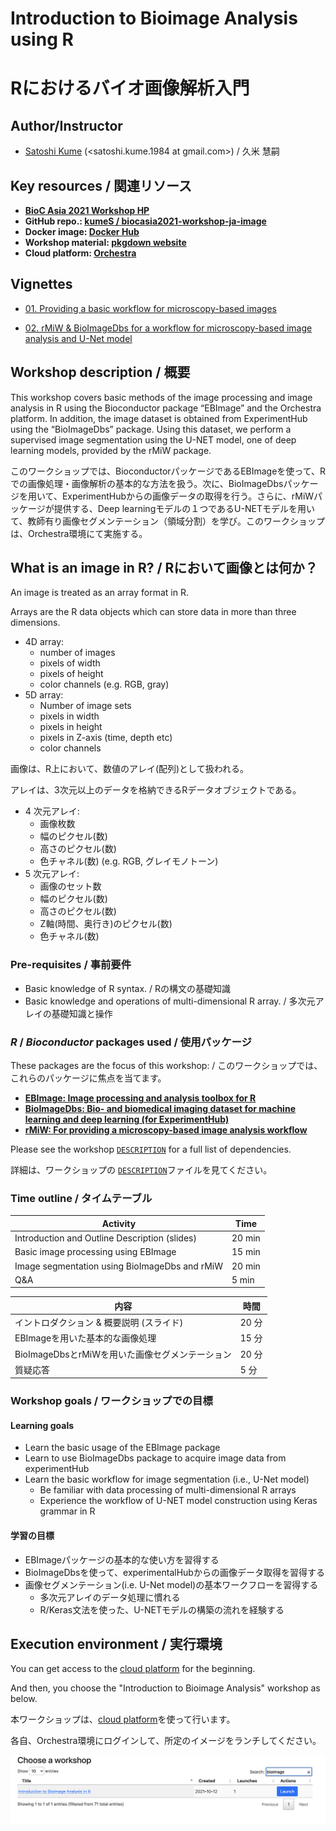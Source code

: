 # Introduction to Bioimage Analysis using R
# Rにおけるバイオ画像解析入門

## Author/Instructor

-   [Satoshi Kume](https://kumes.github.io/skume-Biography/skume-Biography.html) (<satoshi.kume.1984 at gmail.com>) / 久米 慧嗣

## Key resources / 関連リソース

- **[BioC Asia 2021 Workshop HP](https://biocasia2021.bioconductor.org/workshops/)**
- **GitHub repo.: [kumeS / biocasia2021-workshop-ja-image](https://github.com/kumeS/biocasia2021-workshop-ja-image)**
- **Docker image: [Docker Hub](https://hub.docker.com/repository/docker/skume/biocasia2021-workshop-ja-image)**
- **Workshop material: [pkgdown website](https://kumes.github.io/biocasia2021-workshop-ja-image/)**
- **Cloud platform: [Orchestra](http://app.orchestra.cancerdatasci.org/1)**

## Vignettes 

- [01. Providing a basic workflow for microscopy-based images](https://kumes.github.io/rMiW/vignettes/rMiW_01_Basic_eval.html)

- [02. rMiW & BioImageDbs for a workflow for microscopy-based image analysis and U-Net model](https://kumes.github.io/rMiW/vignettes/rMiW_02_BioImageDbs_eval.html)


## Workshop description / 概要

This workshop covers basic methods of the image processing and image analysis in R using the Bioconductor package “EBImage” and the Orchestra platform. In addition, the image dataset is obtained from ExperimentHub using the “BioImageDbs” package. Using this dataset, we perform a supervised image segmentation using the U-NET model, one of deep learning models, provided by the rMiW package.

このワークショップでは、BioconductorパッケージであるEBImageを使って、Rでの画像処理・画像解析の基本的な方法を扱う。次に、BioImageDbsパッケージを用いて、ExperimentHubからの画像データの取得を行う。さらに、rMiWパッケージが提供する、Deep learningモデルの１つであるU-NETモデルを用いて、教師有り画像セグメンテーション（領域分割）を学び。このワークショップは、Orchestra環境にて実施する。

## What is an image in R? / Rにおいて画像とは何か？

An image is treated as an array format in R.

Arrays are the R data objects which can store data in more than three dimensions.

- 4D array: 
  - number of images
  - pixels of width
  - pixels of height
  - color channels (e.g. RGB, gray)
- 5D array: 
  - Number of image sets
  - pixels in width
  - pixels in height
  - pixels in Z-axis (time, depth etc)
  - color channels

画像は、R上において、数値のアレイ(配列)として扱われる。

アレイは、3次元以上のデータを格納できるRデータオブジェクトである。

- 4 次元アレイ: 
  - 画像枚数
  - 幅のピクセル(数)
  - 高さのピクセル(数)
  - 色チャネル(数) (e.g. RGB, グレイモノトーン)
- 5 次元アレイ: 
  - 画像のセット数
  - 幅のピクセル(数)
  - 高さのピクセル(数)
  - Z軸(時間、奥行き)のピクセル(数)
  - 色チャネル(数)

### Pre-requisites / 事前要件

- Basic knowledge of R syntax. / Rの構文の基礎知識
- Basic knowledge and operations of multi-dimensional R array. / 多次元アレイの基礎知識と操作

### *R* / *Bioconductor* packages used / 使用パッケージ

These packages are the focus of this workshop: / このワークショップでは、これらのパッケージに焦点を当てます。

-   **[EBImage: Image processing and analysis toolbox for R](https://bioconductor.org/packages/release/bioc/html/EBImage.html)**
-   **[BioImageDbs: Bio- and biomedical imaging dataset for machine learning and deep learning (for ExperimentHub)](https://bioconductor.org/packages/release/data/experiment/html/BioImageDbs.html)**
-   **[rMiW: For providing a microscopy-based image analysis workflow](https://github.com/kumeS/rMiW)**

Please see the workshop
[`DESCRIPTION`](https://github.com/kumeS/biocasia2021-workshop-ja-image/blob/master/DESCRIPTION)
for a full list of dependencies. 

詳細は、ワークショップの
[`DESCRIPTION`](https://github.com/kumeS/biocasia2021-workshop-ja-image/blob/master/DESCRIPTION)ファイルを見てください。

### Time outline / タイムテーブル

| Activity                                       | Time   |
|------------------------------------------------|--------|
| Introduction and Outline Description (slides)  | 20 min |
| Basic image processing using EBImage           | 15 min |
| Image segmentation using BioImageDbs and rMiW  | 20 min |
| Q&A                                            |  5 min |


| 内容                                            |  時間  |
|-------------------------------------------------|--------|
| イントロダクション & 概要説明 (スライド)        |  20 分 |
| EBImageを用いた基本的な画像処理                 |  15 分 |
| BioImageDbsとrMiWを用いた画像セグメンテーション |  20 分 |
| 質疑応答                                        |   5 分 |

### Workshop goals / ワークショップでの目標 

#### Learning goals

- Learn the basic usage of the EBImage package
- Learn to use BioImageDbs package to acquire image data from experimentHub
- Learn the basic workflow for image segmentation (i.e., U-Net model)
  - Be familiar with data processing of multi-dimensional R arrays
  - Experience the workflow of U-NET model construction using Keras grammar in R

#### 学習の目標

- EBImageパッケージの基本的な使い方を習得する
- BioImageDbsを使って、experimentalHubからの画像データ取得を習得する
- 画像セグメンテーション(i.e. U-Net model)の基本ワークフローを習得する
  - 多次元アレイのデータ処理に慣れる
  - R/Keras文法を使った、U-NETモデルの構築の流れを経験する

## Execution environment / 実行環境

You can get access to the [cloud platform](http://app.orchestra.cancerdatasci.org/1) for the beginning.

And then, you choose the "Introduction to Bioimage Analysis" workshop as below.

本ワークショップは、[cloud platform](http://app.orchestra.cancerdatasci.org/1)を使って行います。

各自、Orchestra環境にログインして、所定のイメージをランチしてください。

![cloud](inst/images/pic.png)



